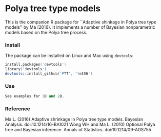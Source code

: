 # Polya tree type models

This is the companion R package for ``Adaptive shinkage in Polya tree type models'' by Ma (2016). It implements a number of Bayesian nonparametric models based on the Polya tree process.

### Install
The package can be installed on Linux and Mac using `devtools`:

```S
install.packages('devtools')
library('devtools')
devtools::install_github('PTT', 'lm186')
```

### Use

```S
See examples for 1D and 2D.
```

### Reference

Ma L. (2016) Adaptive shrinkage in Polya tree type models. Bayesian Analysis. doi:10.1214/16-BA1021
Wong WH and Ma L. (2010) Optional Polya tree and Bayesian inference. Annals of Statistics. doi:10.1214/09-AOS755
